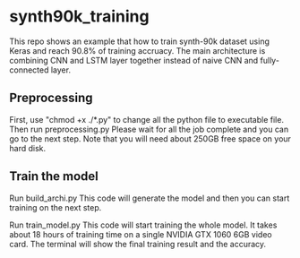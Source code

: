 # synth90k_training

This repo shows an example that how to train synth-90k dataset using Keras and reach 90.8% of training accruacy.
The main architecture is combining CNN and LSTM layer together instead of naive CNN and fully-connected layer.

## Preprocessing
First, use "chmod +x ./*.py" to change all the python file to executable file.
Then run preprocessing.py
Please wait for all the job complete and you can go to the next step.
Note that you will need about 250GB free space on your hard disk.


## Train the model
Run build_archi.py
This code will generate the model and then you can start training on the next step.

Run train_model.py
This code will start training the whole model.
It takes about 18 hours of training time on a single NVIDIA GTX 1060 6GB video card.
The terminal will show the final training result and the accuracy.
